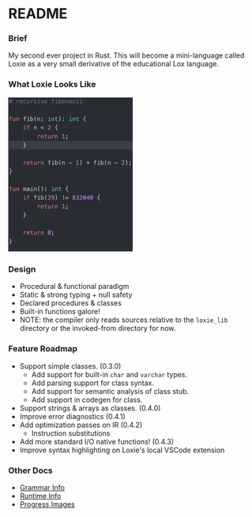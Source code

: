 # README

### Brief
My second ever project in Rust. This will become a mini-language called Loxie as a very small derivative of the educational Lox language.

### What Loxie Looks Like
<img src="./docs/assets/Loxie_Lang_Highlight_1.png" width="50%" alt="fibonacci program">

### Design
 - Procedural & functional paradigm
 - Static & strong typing + null safety
 - Declared procedures & classes
 - Built-in functions galore!
 - NOTE: the compiler only reads sources relative to the `loxie_lib` directory or the invoked-from directory for now.

### Feature Roadmap
 - Support simple classes. (0.3.0)
   - Add support for built-in `char` and `varchar` types.
   - Add parsing support for class syntax.
   - Add support for semantic analysis of class stub.
   - Add support in codegen for class.
 - Support strings & arrays as classes. (0.4.0)
 - Improve error diagnostics (0.4.1)
 - Add optimization passes on IR (0.4.2)
    - Instruction substitutions
 - Add more standard I/O native functions! (0.4.3)
 - Improve syntax highlighting on Loxie's local VSCode extension

### Other Docs
 - [Grammar Info](./docs/Grammar.md)
 - [Runtime Info](./docs/Runtime.md)
 - [Progress Images](./docs/Progress.md)
